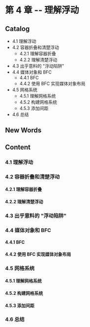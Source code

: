 # 第 4 章 -- 理解浮动



## Catalog
- 4.1 理解浮动
- 4.2 容器折叠和清楚浮动
    + 4.2.1 理解容器折叠
    + 4.2.2 理解清楚浮动
- 4.3 出乎意料的 "浮动陷阱"
- 4.4 媒体对象和 BFC
    + 4.4.1 BFC
    + 4.4.2 使用 BFC 实现媒体对象布局
- 4.5 网格系统
    + 4.5.1 理解网格系统
    + 4.5.2 构建网格系统
    + 4.5.3 添加间距
- 4.6 总结




## New Words





## Content
### 4.1 理解浮动


### 4.2 容器折叠和清楚浮动
#### 4.2.1 理解容器折叠
#### 4.2.2 理解清楚浮动


### 4.3 出乎意料的 "浮动陷阱"


### 4.4 媒体对象和 BFC
#### 4.4.1 BFC
#### 4.4.2 使用 BFC 实现媒体对象布局


### 4.5 网格系统
#### 4.5.1 理解网格系统
#### 4.5.2 构建网格系统
#### 4.5.3 添加间距


### 4.6 总结